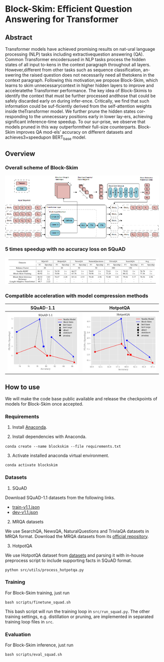 # Block-Skim: Efficient Question Answering for Transformer

## Abstract
Transformer models have achieved promising results on nat-ural  language  processing  (NLP)  tasks  including  extractivequestion  answering  (QA).  Common  Transformer  encodersused in NLP tasks process the hidden states of all input to-kens in the context paragraph throughout all layers. However,different from other tasks such as sequence classification, an-swering the raised question does not necessarily need all thetokens in the context paragraph. Following this motivation,we propose Block-Skim, which learns to skim unnecessarycontext  in  higher  hidden  layers  to  improve  and  acceleratethe Transformer performance. The key idea of Block-Skimis to identify the context that must be further processed andthose  that  could  be  safely  discarded  early  on  during  infer-ence. Critically, we find that such information could be suf-ficiently  derived  from  the  self-attention  weights  inside  theTransformer model. We further prune the hidden states cor-responding to the unnecessary positions early in lower lay-ers, achieving significant inference-time speedup. To our sur-prise, we observe that models pruned in this way outperformtheir full-size counterparts. Block-Skim improves QA mod-els’ accuracy on different datasets and achieves3×speedupon BERT<sub>base</sub> model.

## Overview
### Overall scheme of Block-Skim
![](fig/schematic.png)
### 5 times speedup with no accuracy loss on SQuAD
![](fig/results.png)
### Compatible acceleration with model compression methods
SQuAD-1.1            |  HotpotQA
:-------------------------:|:-------------------------:
![](fig/speedup_squad.png)  |  ![](fig/speedup_hotpot.png)

## How to use

We will make the code base public available and release the checkpoints of models for Block-Skim once accepted.
### Requirements

1. Install [Anaconda](https://www.anaconda.com/products/individual-d). 

2. Install dependencies with Anaconda. 

``` conda create --name blockskim --file requirements.txt ```

3. Activate installed anaconda virtual environment.

```
conda activate blockskim
```

### Datasets

1. SQuAD
   
Download SQuAD-1.1 datasets from the following links.

* [train-v1.1.json](https://rajpurkar.github.io/SQuAD-explorer/dataset/train-v1.1.json)
* [dev-v1.1.json](https://rajpurkar.github.io/SQuAD-explorer/dataset/dev-v1.1.json)

2. MRQA datasets

We use SearchQA, NewsQA, NaturalQuestions and TriviaQA datasets in MRQA format. Download the MRQA datasets from its [official repository](https://github.com/mrqa/MRQA-Shared-Task-2019).

3. HotpotQA
   
We use HotpotQA dataset from [datasets](https://huggingface.co/datasets/hotpot_qa) and parsing it with in-house preprocess script to include supporting facts in SQuAD format.

``` 
python src/utils/process_hotpotqa.py
```

### Training

For Block-Skim training, just run 
```
bash scripts/finetune_squad.sh
```
This bash script will run the training loop in `src/run_squad.py`. The other training settings, e.g. distillation or pruning, are implemented in separated training loop files in `src`.

### Evaluation

For Block-Skim inference, just run
```
bash scripts/eval_squad.sh
```

